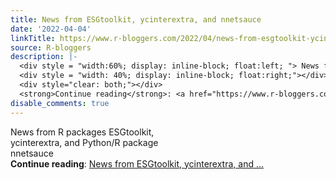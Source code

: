 ```yaml
---
title: News from ESGtoolkit, ycinterextra, and nnetsauce
date: '2022-04-04'
linkTitle: https://www.r-bloggers.com/2022/04/news-from-esgtoolkit-ycinterextra-and-nnetsauce/
source: R-bloggers
description: |-
  <div style = "width:60%; display: inline-block; float:left; "> News from R packages ESGtoolkit, ycinterextra, and Python/R package nnetsauce</div>
  <div style = "width: 40%; display: inline-block; float:right;"></div>
  <div style="clear: both;"></div>
  <strong>Continue reading</strong>: <a href="https://www.r-bloggers.com/2022/04/news-from-esgtoolkit-ycinterextra-and-nnetsauce/">News from ESGtoolkit, ycinterextra, and ...
disable_comments: true
---
```

<div style = "width:60%; display: inline-block; float:left; "> News from R packages ESGtoolkit, ycinterextra, and Python/R package nnetsauce</div>
<div style = "width: 40%; display: inline-block; float:right;"></div>
<div style="clear: both;"></div>
<strong>Continue reading</strong>: <a href="https://www.r-bloggers.com/2022/04/news-from-esgtoolkit-ycinterextra-and-nnetsauce/">News from ESGtoolkit, ycinterextra, and ...